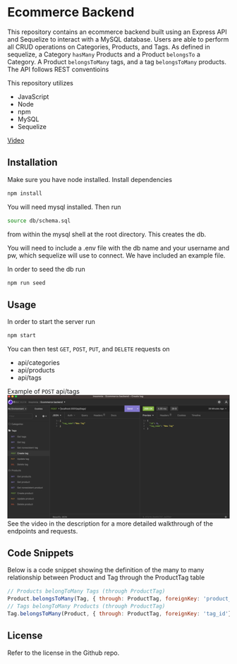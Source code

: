 # Ecommerce Backend
This repository contains an ecommerce backend built using an Express API and Sequelize to interact with a MySQL database. Users are able to perform all CRUD operations on Categories, Products, and Tags. As defined in sequelize, a Category `hasMany` Products and a Product `belongsTo` a Category. A Product `belongsToMany` tags, and a tag `belongsToMany` products. The API follows REST conventioins

This repository utilizes
* JavaScript
* Node
* npm
* MySQL
* Sequelize

[Video](https://drive.google.com/file/d/1igvRYhMDQkZI4DhJKViT-1mP5wNefpmW/view)

## Installation 

Make sure you have node installed. Install dependencies
```sh
npm install
```
You will need mysql installed. Then run 
```sh
source db/schema.sql
```
from within the mysql shell at the root directory. This creates the db.

You will need to include a .env file with the db name and your username and pw, which sequelize will use to connect. We have included an example file.

In order to seed the db run
```sh
npm run seed
```

## Usage 
In order to start the server run
```sh
npm start
```
You can then test `GET`, `POST`, `PUT`, and `DELETE` requests on 
* api/categories
* api/products
* api/tags

Example of `POST` api/tags
![Alt text](assets/images/ssecommerce.png)
See the video in the description for a more detailed walkthrough of the endpoints and requests.

## Code Snippets

Below is a code snippet showing the definition of the many to many relationship between Product and Tag through the ProductTag table
```Javascript
// Products belongToMany Tags (through ProductTag)
Product.belongsToMany(Tag, { through: ProductTag, foreignKey: 'product_id'} )
// Tags belongToMany Products (through ProductTag)
Tag.belongsToMany(Product, { through: ProductTag, foreignKey: 'tag_id'})
```


## License

Refer to the license in the Github repo.
